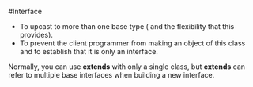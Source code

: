 #Interface
* To upcast to more than one base type ( and the flexibility that this provides).
* To prevent the client programmer from making an object of this class and to establish that it is only an interface.

Normally, you can use __extends__ with only a single class, but __extends__ can refer to multiple base interfaces when building a new 
interface.

